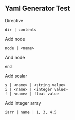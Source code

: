Yaml Generator Test
-------------

Directive

    dir | contents

Add node

    node | <name>

And node

    end


Add scalar

    s | <name> | <string value>
    i | <name> | <integer value>
    f | <name> | float value

     

Add integer array

    iarr | name | 1, 3, 4,5

